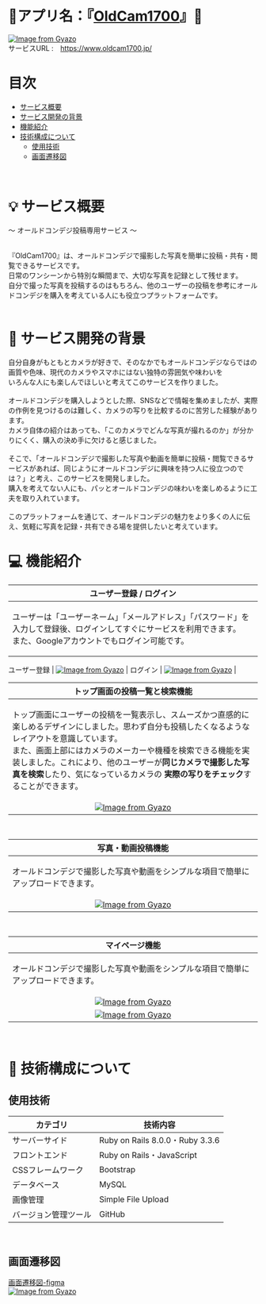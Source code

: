 # 📸アプリ名：『<a href="https://www.oldcam1700.jp/">OldCam1700</a>』📸
[![Image from Gyazo](https://i.gyazo.com/54ec38747e3e4742e03a46a17b6b96ca.png)](https://gyazo.com/54ec38747e3e4742e03a46a17b6b96ca)
<br>
サービスURL :　https://www.oldcam1700.jp/
<br>

# 目次
- [サービス概要](#-サービス概要)
- [サービス開発の背景](#-サービス開発の背景)
- [機能紹介](#-機能紹介)
- [技術構成について](#-技術構成について)
  - [使用技術](#使用技術)
  - [画面遷移図](#画面遷移図)<br>
<br>

#  💡 サービス概要
〜 オールドコンデジ投稿専用サービス 〜<br>
<br>

『OldCam1700』は、オールドコンデジで撮影した写真を簡単に投稿・共有・閲覧できるサービスです。<br>
日常のワンシーンから特別な瞬間まで、大切な写真を記録として残せます。<br>
自分で撮った写真を投稿するのはもちろん、他のユーザーの投稿を参考にオールドコンデジを購入を考えている人にも役立つプラットフォームです。<br>
<br>

# 📖 サービス開発の背景
自分自身がもともとカメラが好きで、そのなかでもオールドコンデジならではの画質や色味、現代のカメラやスマホにはない独特の雰囲気や味わいを<br>
いろんな人にも楽しんでほしいと考えてこのサービスを作りました。<br>
<br>
オールドコンデジを購入しようとした際、SNSなどで情報を集めましたが、実際の作例を見つけるのは難しく、カメラの写りを比較するのに苦労した経験があります。<br>
カメラ自体の紹介はあっても、「このカメラでどんな写真が撮れるのか」が分かりにくく、購入の決め手に欠けると感じました。<br>
<br>
そこで、「オールドコンデジで撮影した写真や動画を簡単に投稿・閲覧できるサービスがあれば、同じようにオールドコンデジに興味を持つ人に役立つのでは？」と考え、このサービスを開発しました。<br>
購入を考えてない人にも、パッとオールドコンデジの味わいを楽しめるように工夫を取り入れています。<br>
<br>
このプラットフォームを通じて、オールドコンデジの魅力をより多くの人に伝え、気軽に写真を記録・共有できる場を提供したいと考えています。<br>

# 💻 機能紹介

| ユーザー登録 / ログイン |
| :---: | 
| <p align="left">ユーザーは「ユーザーネーム」「メールアドレス」「パスワード」を入力して登録後、ログインしてすぐにサービスを利用できます。<br>また、Googleアカウントでもログイン可能です。</p> |
ユーザー登録
| [![Image from Gyazo](https://i.gyazo.com/7fd003b744905ee3eaab442d948a0c92.png)](https://gyazo.com/7fd003b744905ee3eaab442d948a0c92) |
ログイン
| [![Image from Gyazo](https://i.gyazo.com/3acc53174f360fc086044d9144836010.png)](https://gyazo.com/3acc53174f360fc086044d9144836010) |
<br>

| トップ画面の投稿一覧と検索機能 |
| :---: | 
| <p align="left">トップ画面にユーザーの投稿を一覧表示し、スムーズかつ直感的に楽しめるデザインにしました。思わず自分も投稿したくなるようなレイアウトを意識しています。<br>また、画面上部にはカメラのメーカーや機種を検索できる機能を実装しました。これにより、他のユーザーが**同じカメラで撮影した写真を検索**したり、気になっているカメラの **実際の写りをチェック**することができます。</p> |
| [![Image from Gyazo](https://i.gyazo.com/f6c39a8cd670fbb9853d30524907f7cd.jpg)](https://gyazo.com/f6c39a8cd670fbb9853d30524907f7cd) |

<br>

| 写真・動画投稿機能 |
| :---: | 
| <p align="left">オールドコンデジで撮影した写真や動画をシンプルな項目で簡単にアップロードできます。</p> |
| [![Image from Gyazo](https://i.gyazo.com/bf710475b816b3b514beb4ed110adf89.png)](https://gyazo.com/bf710475b816b3b514beb4ed110adf89) |
<br>

| マイページ機能 |
| :---: | 
| <p align="left">オールドコンデジで撮影した写真や動画をシンプルな項目で簡単にアップロードできます。</p> |
| [![Image from Gyazo](https://i.gyazo.com/44aa4d285eefd66131e1e9c0c49bbbfa.jpg)](https://gyazo.com/44aa4d285eefd66131e1e9c0c49bbbfa) |
| [![Image from Gyazo](https://i.gyazo.com/7a2bb11a1f532fe56bbbd613e780b922.png)](https://gyazo.com/7a2bb11a1f532fe56bbbd613e780b922) |
<br>


# 🔧 技術構成について

## 使用技術
| カテゴリ | 技術内容 |
| --- | --- | 
| サーバーサイド | Ruby on Rails 8.0.0・Ruby 3.3.6 |
| フロントエンド | Ruby on Rails・JavaScript |
| CSSフレームワーク | Bootstrap |
| データベース | MySQL |
| 画像管理 | Simple File Upload |
| バージョン管理ツール | GitHub |
<br>

## 画面遷移図
[画面遷移図-figma](https://www.figma.com/design/Mzy3EBJ1ed9Ws70iMQ7quR/OldCam1700?node-id=242-446&t=hhYpzClxZFVwvtoa-1)  
[![Image from Gyazo](https://i.gyazo.com/3c16c886ba2d58d88564de9188956192.png)](https://gyazo.com/3c16c886ba2d58d88564de9188956192)

